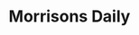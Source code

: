 ---
title: "Morrisons Daily"
url: /kingston-upon-hull/morrisons-daily-preston-road/
shop: convenience
---